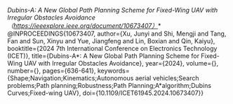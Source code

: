 **Dubins-A*: A New Global Path Planning Scheme for Fixed-Wing UAV with Irregular Obstacles Avoidance（https://ieeexplore.ieee.org/document/10673407）**
@INPROCEEDINGS{10673407,
  author={Xu, Junyi and Shi, Mengji and Tang, Fan and Sun, Xinyu and Yue, Jiangfeng and Lin, Boxian and Qin, Kaiyu},
  booktitle={2024 7th International Conference on Electronics Technology (ICET)}, 
  title={Dubins-A*: A New Global Path Planning Scheme for Fixed-Wing UAV with Irregular Obstacles Avoidance}, 
  year={2024},
  volume={},
  number={},
  pages={636-641},
  keywords={Shape;Navigation;Kinematics;Autonomous aerial vehicles;Search problems;Path planning;Robustness;Path Planning;A*algorithm;Dubins Curves;Fixed-wing UAV},
  doi={10.1109/ICET61945.2024.10673407}}
